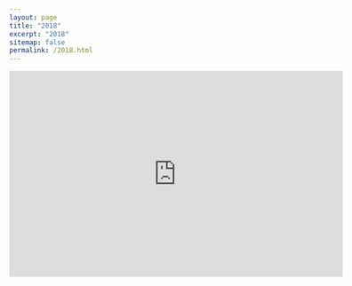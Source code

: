```yaml
---
layout: page
title: "2018"
excerpt: "2018"
sitemap: false
permalink: /2018.html
---
```


<iframe width="600" height="371" seamless frameborder="0" scrolling="no" src="https://docs.google.com/spreadsheets/d/e/2PACX-1vTy13lTLuwyTOdcvqUVbjvxx5d33tX-Hy0xVuREHNa2fja16o_rjRIiPjvMzaT75q7OSaPbGUx9kKej/pubchart?oid=120313650&amp;format=interactive"></iframe>

<script type="text/javascript">
  var GOOG_FIXURL_LANG = 'en';
  var GOOG_FIXURL_SITE = '{{ site.url }}'
</script>
<script type="text/javascript"
  src="//linkhelp.clients.google.com/tbproxy/lh/wm/fixurl.js">
</script>
